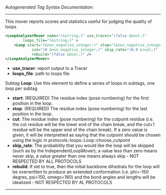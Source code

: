 <!-- THIS IS AN AUTOGENERATED FILE: Don't edit it directly, instead change the schema definition in the code itself. -->

_Autogenerated Tag Syntax Documentation:_

---
This mover reports scores and statistics useful for judging the quality of loops

```xml
<LoopAnalyzerMover name="(&string;)" use_tracer="(false &bool;)"
        loops_file="(&string;)" >
    <Loop start="(&non_negative_integer;)" stop="(&non_negative_integer;)"
            cut="(0 &non_negative_integer;)" skip_rate="(0.0 &real;)"
            rebuild="(false &bool;)" />
</LoopAnalyzerMover>
```

-   **use_tracer**: report output to a Tracer
-   **loops_file**: path to loops file


Subtag **Loop**:   Use this element to define a series of loops in subtags, one loop per subtag

-   **start**: (REQUIRED) The residue index (pose numbering) for the first position in the loop.
-   **stop**: (REQUIRED) The residue index (pose numbering) for the last position in the loop.
-   **cut**: The residue index (pose numbering) for the cutpoint residue (i.e. the cut residue will be the lower end of the chain break, and the cut+1 residue will be the upper end of the chain break). If a zero value is given, it will be interpretted as saying that the cutpoint should be chosen using the logic in protocols::loops::Loop::choose_cutpoint
-   **skip_rate**: The probability that you would like the loop will be skipped (such as by the IndependentLoopMover); a value less than zero means never skip, a value greater than one means always skip - NOT RESPECTED BY ALL PROTOCOLS
-   **rebuild**: If set to true, then the initial backbone dihedrals for the loop will be overwritten to produce an extended conformation (i.e. phi=-150 degres, psi=150, omego=180) and the bond angles and lengths will be idealized - NOT RESPECTED BY AL PROTOCOLS

---
